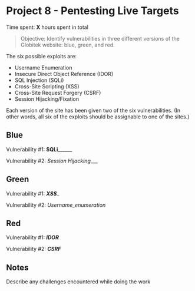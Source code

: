 # Project 8 - Pentesting Live Targets

Time spent: **X** hours spent in total

> Objective: Identify vulnerabilities in three different versions of the Globitek website: blue, green, and red.

The six possible exploits are:
* Username Enumeration
* Insecure Direct Object Reference (IDOR)
* SQL Injection (SQLi)
* Cross-Site Scripting (XSS)
* Cross-Site Request Forgery (CSRF)
* Session Hijacking/Fixation

Each version of the site has been given two of the six vulnerabilities. (In other words, all six of the exploits should be assignable to one of the sites.)

## Blue

Vulnerability #1: ______SQLi____________

Vulnerability #2: _Session Hijacking____


## Green

Vulnerability #1: _______XSS________

Vulnerability #2: _Username_enumeration_


## Red

Vulnerability #1: _______IDOR_______

Vulnerability #2: _______CSRF_______


## Notes

Describe any challenges encountered while doing the work

